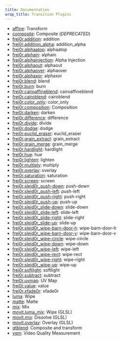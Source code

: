 ```yaml
---
title: Documentation
wrap_title: Transition Plugins
---
```

* [affine](../TransitionAffine/): Transform
* [composite](../TransitionComposite/): Composite (*DEPRECATED*)
* [frei0r.addition](../TransitionFrei0r-addition/): addition
* [frei0r.addition_alpha](../TransitionFrei0r-addition_alpha/): addition_alpha
* [frei0r.alphaatop](../TransitionFrei0r-alphaatop/): alphaatop
* [frei0r.alphain](../TransitionFrei0r-alphain/): alphain
* [frei0r.alphainjection](../TransitionFrei0r-alphainjection/): Alpha Injection
* [frei0r.alphaout](../TransitionFrei0r-alphaout/): alphaout
* [frei0r.alphaover](../TransitionFrei0r-alphaover/): alphaover
* [frei0r.alphaxor](../TransitionFrei0r-alphaxor/): alphaxor
* [frei0r.blend](../TransitionFrei0r-blend/): blend
* [frei0r.burn](../TransitionFrei0r-burn/): burn
* [frei0r.cairoaffineblend](../TransitionFrei0r-cairoaffineblend/): cairoaffineblend
* [frei0r.cairoblend](../TransitionFrei0r-cairoblend/): cairoblend
* [frei0r.color_only](../TransitionFrei0r-color_only/): color_only
* [frei0r.composition](../TransitionFrei0r-composition/): Composition
* [frei0r.darken](../TransitionFrei0r-darken/): darken
* [frei0r.difference](../TransitionFrei0r-difference/): difference
* [frei0r.divide](../TransitionFrei0r-divide/): divide
* [frei0r.dodge](../TransitionFrei0r-dodge/): dodge
* [frei0r.euclid_eraser](../TransitionFrei0r-euclid_eraser/): euclid_eraser
* [frei0r.grain_extract](../TransitionFrei0r-grain_extract/): grain_extract
* [frei0r.grain_merge](../TransitionFrei0r-grain_merge/): grain_merge
* [frei0r.hardlight](../TransitionFrei0r-hardlight/): hardlight
* [frei0r.hue](../TransitionFrei0r-hue/): hue
* [frei0r.lighten](../TransitionFrei0r-lighten/): lighten
* [frei0r.multiply](../TransitionFrei0r-multiply/): multiply
* [frei0r.overlay](../TransitionFrei0r-overlay/): overlay
* [frei0r.saturation](../TransitionFrei0r-saturation/): saturation
* [frei0r.screen](../TransitionFrei0r-screen/): screen
* [frei0r.sleid0r_push-down](../TransitionFrei0r-sleid0r_push-down/): push-down
* [frei0r.sleid0r_push-left](../TransitionFrei0r-sleid0r_push-left/): push-left
* [frei0r.sleid0r_push-right](../TransitionFrei0r-sleid0r_push-right/): push-right
* [frei0r.sleid0r_push-up](../TransitionFrei0r-sleid0r_push-up/): push-up
* [frei0r.sleid0r_slide-down](../TransitionFrei0r-sleid0r_slide-down/): slide-down
* [frei0r.sleid0r_slide-left](../TransitionFrei0r-sleid0r_slide-left/): slide-left
* [frei0r.sleid0r_slide-right](../TransitionFrei0r-sleid0r_slide-right/): slide-right
* [frei0r.sleid0r_slide-up](../TransitionFrei0r-sleid0r_slide-up/): slide-up
* [frei0r.sleid0r_wipe-barn-door-h](../TransitionFrei0r-sleid0r_wipe-barn-door-h/): wipe-barn-door-h
* [frei0r.sleid0r_wipe-barn-door-v](../TransitionFrei0r-sleid0r_wipe-barn-door-v/): wipe-barn-door-v
* [frei0r.sleid0r_wipe-circle](../TransitionFrei0r-sleid0r_wipe-circle/): wipe-circle
* [frei0r.sleid0r_wipe-down](../TransitionFrei0r-sleid0r_wipe-down/): wipe-down
* [frei0r.sleid0r_wipe-left](../TransitionFrei0r-sleid0r_wipe-left/): wipe-left
* [frei0r.sleid0r_wipe-rect](../TransitionFrei0r-sleid0r_wipe-rect/): wipe-rect
* [frei0r.sleid0r_wipe-right](../TransitionFrei0r-sleid0r_wipe-right/): wipe-right
* [frei0r.sleid0r_wipe-up](../TransitionFrei0r-sleid0r_wipe-up/): wipe-up
* [frei0r.softlight](../TransitionFrei0r-softlight/): softlight
* [frei0r.subtract](../TransitionFrei0r-subtract/): subtract
* [frei0r.uvmap](../TransitionFrei0r-uvmap/): UV Map
* [frei0r.value](../TransitionFrei0r-value/): value
* [frei0r.xfade0r](../TransitionFrei0r-xfade0r/): xfade0r
* [luma](../TransitionLuma/): Wipe
* [matte](../TransitionMatte/): Matte
* [mix](../TransitionMix/): Mix
* [movit.luma_mix](../TransitionMovit-luma_mix/): Wipe (GLSL)
* [movit.mix](../TransitionMovit-mix/): Dissolve (GLSL)
* [movit.overlay](../TransitionMovit-overlay/): Overlay (GLSL)
* [qtblend](../TransitionQtblend/): Composite and transform
* [vqm](../TransitionVqm/): Video Quality Measurement
